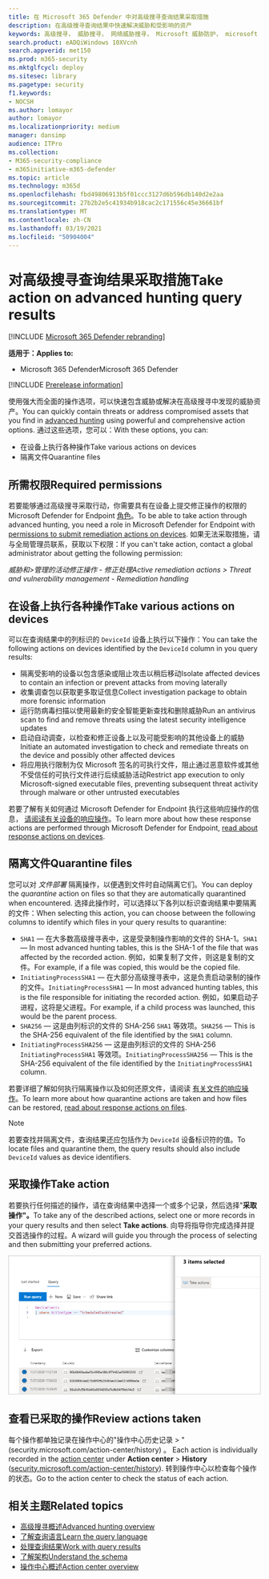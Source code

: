 ```yaml
---
title: 在 Microsoft 365 Defender 中对高级搜寻查询结果采取措施
description: 在高级搜寻查询结果中快速解决威胁和受影响的资产
keywords: 高级搜寻， 威胁搜寻， 网络威胁搜寻， Microsoft 威胁防护， microsoft 365， mtp， m365， 搜索， 查询， 遥测， 采取行动
search.product: eADQiWindows 10XVcnh
search.appverid: met150
ms.prod: m365-security
ms.mktglfcycl: deploy
ms.sitesec: library
ms.pagetype: security
f1.keywords:
- NOCSH
ms.author: lomayor
author: lomayor
ms.localizationpriority: medium
manager: dansimp
audience: ITPro
ms.collection:
- M365-security-compliance
- m365initiative-m365-defender
ms.topic: article
ms.technology: m365d
ms.openlocfilehash: fbd49806913b5f01ccc3127d6b596db140d2e2aa
ms.sourcegitcommit: 27b2b2e5c41934b918cac2c171556c45e36661bf
ms.translationtype: MT
ms.contentlocale: zh-CN
ms.lasthandoff: 03/19/2021
ms.locfileid: "50904004"
---
```

# <a name="take-action-on-advanced-hunting-query-results"></a><span data-ttu-id="4a9be-104">对高级搜寻查询结果采取措施</span><span class="sxs-lookup"><span data-stu-id="4a9be-104">Take action on advanced hunting query results</span></span>

[!INCLUDE [Microsoft 365 Defender rebranding](../includes/microsoft-defender.md)]


<span data-ttu-id="4a9be-105">**适用于：**</span><span class="sxs-lookup"><span data-stu-id="4a9be-105">**Applies to:**</span></span>
- <span data-ttu-id="4a9be-106">Microsoft 365 Defender</span><span class="sxs-lookup"><span data-stu-id="4a9be-106">Microsoft 365 Defender</span></span>

[!INCLUDE [Prerelease information](../includes/prerelease.md)]

<span data-ttu-id="4a9be-107">使用强大而全面的操作选项，可以快速包含威胁或解决在高级[](advanced-hunting-overview.md)搜寻中发现的威胁资产。</span><span class="sxs-lookup"><span data-stu-id="4a9be-107">You can quickly contain threats or address compromised assets that you find in [advanced hunting](advanced-hunting-overview.md) using powerful and comprehensive action options.</span></span> <span data-ttu-id="4a9be-108">通过这些选项，您可以：</span><span class="sxs-lookup"><span data-stu-id="4a9be-108">With these options, you can:</span></span>

- <span data-ttu-id="4a9be-109">在设备上执行各种操作</span><span class="sxs-lookup"><span data-stu-id="4a9be-109">Take various actions on devices</span></span>
- <span data-ttu-id="4a9be-110">隔离文件</span><span class="sxs-lookup"><span data-stu-id="4a9be-110">Quarantine files</span></span>

## <a name="required-permissions"></a><span data-ttu-id="4a9be-111">所需权限</span><span class="sxs-lookup"><span data-stu-id="4a9be-111">Required permissions</span></span>
<span data-ttu-id="4a9be-112">若要能够通过高级搜寻采取行动，你需要具有在设备上提交修正操作的权限的 Microsoft Defender for Endpoint [角色](/windows/security/threat-protection/microsoft-defender-atp/user-roles#permission-options)。</span><span class="sxs-lookup"><span data-stu-id="4a9be-112">To be able to take action through advanced hunting, you need a role in Microsoft Defender for Endpoint with [permissions to submit remediation actions on devices](/windows/security/threat-protection/microsoft-defender-atp/user-roles#permission-options).</span></span> <span data-ttu-id="4a9be-113">如果无法采取措施，请与全局管理员联系，获取以下权限：</span><span class="sxs-lookup"><span data-stu-id="4a9be-113">If you can't take action, contact a global administrator about getting the following permission:</span></span>

<span data-ttu-id="4a9be-114">*威胁和>管理的活动修正操作 - 修正处理*</span><span class="sxs-lookup"><span data-stu-id="4a9be-114">*Active remediation actions > Threat and vulnerability management - Remediation handling*</span></span>

## <a name="take-various-actions-on-devices"></a><span data-ttu-id="4a9be-115">在设备上执行各种操作</span><span class="sxs-lookup"><span data-stu-id="4a9be-115">Take various actions on devices</span></span>
<span data-ttu-id="4a9be-116">可以在查询结果中的列标识的 `DeviceId` 设备上执行以下操作：</span><span class="sxs-lookup"><span data-stu-id="4a9be-116">You can take the following actions on devices identified by the `DeviceId` column in you query results:</span></span>

- <span data-ttu-id="4a9be-117">隔离受影响的设备以包含感染或阻止攻击以稍后移动</span><span class="sxs-lookup"><span data-stu-id="4a9be-117">Isolate affected devices to contain an infection or prevent attacks from moving laterally</span></span>
- <span data-ttu-id="4a9be-118">收集调查包以获取更多取证信息</span><span class="sxs-lookup"><span data-stu-id="4a9be-118">Collect investigation package to obtain more forensic information</span></span>
- <span data-ttu-id="4a9be-119">运行防病毒扫描以使用最新的安全智能更新查找和删除威胁</span><span class="sxs-lookup"><span data-stu-id="4a9be-119">Run an antivirus scan to find and remove threats using the latest security intelligence updates</span></span>
- <span data-ttu-id="4a9be-120">启动自动调查，以检查和修正设备上以及可能受影响的其他设备上的威胁</span><span class="sxs-lookup"><span data-stu-id="4a9be-120">Initiate an automated investigation to check and remediate threats on the device and possibly other affected devices</span></span>
- <span data-ttu-id="4a9be-121">将应用执行限制为仅 Microsoft 签名的可执行文件，阻止通过恶意软件或其他不受信任的可执行文件进行后续威胁活动</span><span class="sxs-lookup"><span data-stu-id="4a9be-121">Restrict app execution to only Microsoft-signed executable files, preventing subsequent threat activity through malware or other untrusted executables</span></span>

<span data-ttu-id="4a9be-122">若要了解有关如何通过 Microsoft Defender for Endpoint 执行这些响应操作的信息， [请阅读有关设备的响应操作](/windows/security/threat-protection/microsoft-defender-atp/respond-machine-alerts)。</span><span class="sxs-lookup"><span data-stu-id="4a9be-122">To learn more about how these response actions are performed through Microsoft Defender for Endpoint, [read about response actions on devices](/windows/security/threat-protection/microsoft-defender-atp/respond-machine-alerts).</span></span>
   
## <a name="quarantine-files"></a><span data-ttu-id="4a9be-123">隔离文件</span><span class="sxs-lookup"><span data-stu-id="4a9be-123">Quarantine files</span></span>
<span data-ttu-id="4a9be-124">您可以对 *文件部署* 隔离操作，以便遇到文件时自动隔离它们。</span><span class="sxs-lookup"><span data-stu-id="4a9be-124">You can deploy the *quarantine* action on files so that they are automatically quarantined when encountered.</span></span> <span data-ttu-id="4a9be-125">选择此操作时，可以选择以下各列以标识查询结果中要隔离的文件：</span><span class="sxs-lookup"><span data-stu-id="4a9be-125">When selecting this action, you can choose between the following columns to identify which files in your query results to quarantine:</span></span>

- <span data-ttu-id="4a9be-126">`SHA1` — 在大多数高级搜寻表中，这是受录制操作影响的文件的 SHA-1。</span><span class="sxs-lookup"><span data-stu-id="4a9be-126">`SHA1` — In most advanced hunting tables, this is the SHA-1 of the file that was affected by the recorded action.</span></span> <span data-ttu-id="4a9be-127">例如，如果复制了文件，则这是复制的文件。</span><span class="sxs-lookup"><span data-stu-id="4a9be-127">For example, if a file was copied, this would be the copied file.</span></span>
- <span data-ttu-id="4a9be-128">`InitiatingProcessSHA1` — 在大部分高级搜寻表中，这是负责启动录制的操作的文件。</span><span class="sxs-lookup"><span data-stu-id="4a9be-128">`InitiatingProcessSHA1` — In most advanced hunting tables, this is the file responsible for initiating the recorded action.</span></span> <span data-ttu-id="4a9be-129">例如，如果启动子进程，这将是父进程。</span><span class="sxs-lookup"><span data-stu-id="4a9be-129">For example, if a child process was launched, this would be the parent process.</span></span> 
- <span data-ttu-id="4a9be-130">`SHA256` — 这是由列标识的文件的 SHA-256 `SHA1` 等效项。</span><span class="sxs-lookup"><span data-stu-id="4a9be-130">`SHA256` — This is the SHA-256 equivalent of the file identified by the `SHA1` column.</span></span>
- <span data-ttu-id="4a9be-131">`InitiatingProcessSHA256` — 这是由列标识的文件的 SHA-256 `InitiatingProcessSHA1` 等效项。</span><span class="sxs-lookup"><span data-stu-id="4a9be-131">`InitiatingProcessSHA256` — This is the SHA-256 equivalent of the file identified by the `InitiatingProcessSHA1` column.</span></span>

<span data-ttu-id="4a9be-132">若要详细了解如何执行隔离操作以及如何还原文件，请阅读 [有关文件的响应操作](/windows/security/threat-protection/microsoft-defender-atp/respond-file-alerts)。</span><span class="sxs-lookup"><span data-stu-id="4a9be-132">To learn more about how quarantine actions are taken and how files can be restored, [read about response actions on files](/windows/security/threat-protection/microsoft-defender-atp/respond-file-alerts).</span></span>

>[!NOTE]
><span data-ttu-id="4a9be-133">若要查找并隔离文件，查询结果还应包括作为 `DeviceId` 设备标识符的值。</span><span class="sxs-lookup"><span data-stu-id="4a9be-133">To locate files and quarantine them, the query results should also include `DeviceId` values as device identifiers.</span></span>  

## <a name="take-action"></a><span data-ttu-id="4a9be-134">采取操作</span><span class="sxs-lookup"><span data-stu-id="4a9be-134">Take action</span></span>
<span data-ttu-id="4a9be-135">若要执行任何描述的操作，请在查询结果中选择一个或多个记录，然后选择"**采取操作"。**</span><span class="sxs-lookup"><span data-stu-id="4a9be-135">To take any of the described actions, select one or more records in your query results and then select **Take actions**.</span></span> <span data-ttu-id="4a9be-136">向导将指导你完成选择并提交首选操作的过程。</span><span class="sxs-lookup"><span data-stu-id="4a9be-136">A wizard will guide you through the process of selecting and then submitting your preferred actions.</span></span>

![包含用于检查记录的面板的选定记录的图像](../../media/mtp-ah/ah-take-actions.png)

## <a name="review-actions-taken"></a><span data-ttu-id="4a9be-138">查看已采取的操作</span><span class="sxs-lookup"><span data-stu-id="4a9be-138">Review actions taken</span></span>
<span data-ttu-id="4a9be-139">每个操作都单独记录在操作中心的"[](mtp-action-center.md)操作中心历史记录  >  " (security.microsoft.com/action-center/history) 。 [](https://security.microsoft.com/action-center/history)</span><span class="sxs-lookup"><span data-stu-id="4a9be-139">Each action is individually recorded in the [action center](mtp-action-center.md) under **Action center** > **History** ([security.microsoft.com/action-center/history](https://security.microsoft.com/action-center/history)).</span></span> <span data-ttu-id="4a9be-140">转到操作中心以检查每个操作的状态。</span><span class="sxs-lookup"><span data-stu-id="4a9be-140">Go to the action center to check the status of each action.</span></span>
 
## <a name="related-topics"></a><span data-ttu-id="4a9be-141">相关主题</span><span class="sxs-lookup"><span data-stu-id="4a9be-141">Related topics</span></span>
- [<span data-ttu-id="4a9be-142">高级搜寻概述</span><span class="sxs-lookup"><span data-stu-id="4a9be-142">Advanced hunting overview</span></span>](advanced-hunting-overview.md)
- [<span data-ttu-id="4a9be-143">了解查询语言</span><span class="sxs-lookup"><span data-stu-id="4a9be-143">Learn the query language</span></span>](advanced-hunting-query-language.md)
- [<span data-ttu-id="4a9be-144">处理查询结果</span><span class="sxs-lookup"><span data-stu-id="4a9be-144">Work with query results</span></span>](advanced-hunting-query-results.md)
- [<span data-ttu-id="4a9be-145">了解架构</span><span class="sxs-lookup"><span data-stu-id="4a9be-145">Understand the schema</span></span>](advanced-hunting-schema-tables.md)
- [<span data-ttu-id="4a9be-146">操作中心概述</span><span class="sxs-lookup"><span data-stu-id="4a9be-146">Action center overview</span></span>](mtp-action-center.md)